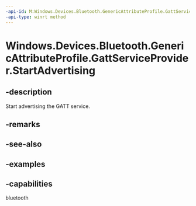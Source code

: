 ```yaml
---
-api-id: M:Windows.Devices.Bluetooth.GenericAttributeProfile.GattServiceProvider.StartAdvertising
-api-type: winrt method
---
```


<!-- Method syntax.
public void GattServiceProvider.StartAdvertising()
-->

# Windows.Devices.Bluetooth.GenericAttributeProfile.GattServiceProvider.StartAdvertising


## -description

Start advertising the GATT service.

## -remarks

## -see-also

## -examples

## -capabilities

bluetooth

